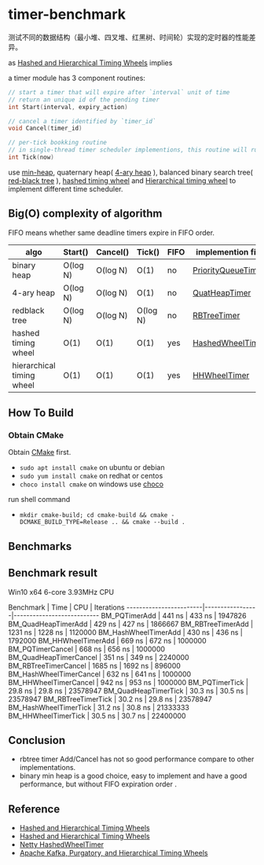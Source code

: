 # timer-benchmark

测试不同的数据结构（最小堆、四叉堆、红黑树、时间轮）实现的定时器的性能差异。

as [Hashed and Hierarchical Timing Wheels](http://www.cs.columbia.edu/~nahum/w6998/papers/sosp87-timing-wheels.pdf) implies

a timer module has 3 component routines:

``` C++
// start a timer that will expire after `interval` unit of time
// return an unique id of the pending timer
int Start(interval, expiry_action)

// cancel a timer identified by `timer_id`
void Cancel(timer_id)

// per-tick bookking routine
// in single-thread timer scheduler implementions, this routine will run timeout actions
int Tick(now)
```

use [min-heap](https://en.wikipedia.org/wiki/Heap_(data_structure)), quaternary heap( [4-ary heap](https://en.wikipedia.org/wiki/D-ary_heap) ),
balanced binary search tree( [red-black tree](https://en.wikipedia.org/wiki/Red-black_tree) ), [hashed timing wheel](https://netty.io/4.0/api/io/netty/util/HashedWheelTimer.html)
and [Hierarchical timing wheel](https://lwn.net/Articles/646950/) to implement different time scheduler.


## Big(O) complexity of algorithm

FIFO means whether same deadline timers expire in FIFO order.

algo                     | Start()    | Cancel() | Tick()   |  FIFO  | implemention file
--------------------------|-----------|---------|----------|---------|-----------------
binary heap               | O(log N) | O(log N) | O(1)     |   no   | [PriorityQueueTimer](src/PriorityQueueTimer.h)
4-ary heap                | O(log N) | O(log N) | O(1)     |   no   | [QuatHeapTimer](src/QuatHeapTimer.h)
redblack tree             | O(log N) | O(log N) | O(log N) |   no   | [RBTreeTimer](src/RBTreeTimer.h)
hashed timing wheel       | O(1)     | O(1)     | O(1)     |   yes  | [HashedWheelTimer](src/HashedWheelTimer.h)
hierarchical timing wheel | O(1)     | O(1)     | O(1)     |   yes  | [HHWheelTimer](src/HHWheelTimer.h)


## How To Build

### Obtain CMake

Obtain [CMake](https://cmake.org) first.

* `sudo apt install cmake` on ubuntu or debian
* `sudo yum install cmake` on redhat or centos
* `choco install cmake` on windows use [choco](https://chocolatey.org/)

run shell command

* `mkdir cmake-build; cd cmake-build && cmake -DCMAKE_BUILD_TYPE=Release .. && cmake --build .`



## Benchmarks

## Benchmark result

Win10 x64 6-core 3.93MHz CPU


Benchmark               |        Time     |       CPU  | Iterations
------------------------|-----------------|---------------------------
BM_PQTimerAdd           |      441 ns     |    433 ns  |   1947826
BM_QuadHeapTimerAdd     |      429 ns     |    427 ns  |   1866667
BM_RBTreeTimerAdd       |     1231 ns     |   1228 ns  |   1120000
BM_HashWheelTimerAdd    |      430 ns     |    436 ns  |   1792000
BM_HHWheelTimerAdd      |      669 ns     |    672 ns  |   1000000
BM_PQTimerCancel        |      668 ns     |    656 ns  |   1000000
BM_QuadHeapTimerCancel  |      351 ns     |    349 ns  |   2240000
BM_RBTreeTimerCancel    |     1685 ns     |   1692 ns  |    896000
BM_HashWheelTimerCancel |      632 ns     |    641 ns  |   1000000
BM_HHWheelTimerCancel   |      942 ns     |    953 ns  |   1000000
BM_PQTimerTick          |     29.8 ns     |   29.8 ns  |  23578947
BM_QuadHeapTimerTick    |     30.3 ns     |   30.5 ns  |  23578947
BM_RBTreeTimerTick      |     30.2 ns     |   29.8 ns  |  23578947
BM_HashWheelTimerTick   |     31.2 ns     |   30.8 ns  |  21333333
BM_HHWheelTimerTick     |     30.5 ns     |   30.7 ns  |  22400000

## Conclusion

* rbtree timer Add/Cancel has not so good performance compare to other implementations.
* binary min heap is a good choice, easy to implement and have a good performance, but without FIFO expiration order .


## Reference

* [Hashed and Hierarchical Timing Wheels](https://paulcavallaro.com/blog/hashed-and-hierarchical-timing-wheels/)
* [Hashed and Hierarchical Timing Wheels](http://www.cs.columbia.edu/~nahum/w6998/papers/sosp87-timing-wheels.pdf)
* [Netty HashedWheelTimer](https://github.com/netty/netty/blob/4.1/common/src/main/java/io/netty/util/HashedWheelTimer.java)
* [Apache Kafka, Purgatory, and Hierarchical Timing Wheels](https://www.confluent.io/blog/apache-kafka-purgatory-hierarchical-timing-wheels/s)


